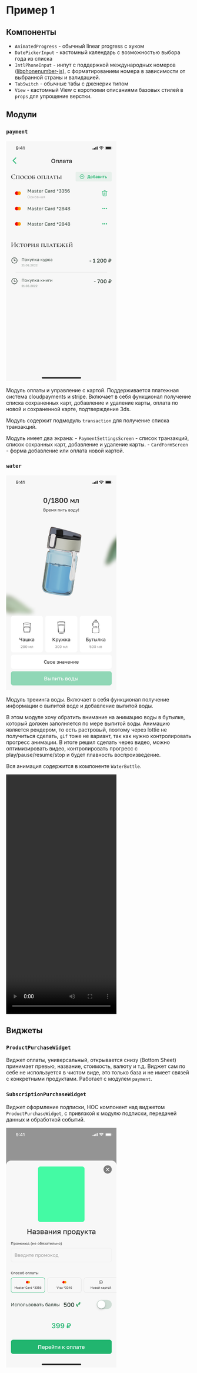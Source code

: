 # Пример 1

## Компоненты

- `AnimatedProgress` - обычный linear progress с хуком
- `DatePickerInput` - кастомный календарь с возможностью выбора года из списка
- `IntlPhoneInput` - инпут с поддержкой международных номеров
  ([libphonenumber-js](https://github.com/catamphetamine/libphonenumber-js)), с форматированием номера в зависимости от
  выбранной страны и валидацией.
- `TabSwitch` - обычные табы с дженерик типом
- `View` - кастомный View с короткими описаниями базовых стилей в `props` для упрощение верстки.

## Модули

### `payment`

<img src="example-assets/payment.png" width="300" />

Модуль оплаты и управление с картой. Поддерживается платежная система cloudpayments и stripe. Включает в себя функционал
получение списка сохраненных карт, добавление и удаление карты, оплата по новой и сохраненной карте, подтверждение 3ds.

Модуль содержит подмодуль `transaction` для получение списка транзакций.

Модуль имеет два экрана: - `PaymentSettingsScreen` - список транзакций, список сохранных карт, добавление и удаление
карты. - `CardFormScreen` - форма добавление или оплата новой картой.

### `water`

<img src="example-assets/water.png" width="300" />

Модуль трекинга воды. Включает в себя функционал получение информации о выпитой воде и добавление выпитой воды.

В этом модуле хочу обратить внимание на анимацию воды в бутылке, который должен заполняется по мере выпитой воды.
Анимацию является рендером, то есть растровый, поэтому через lottie не получиться сделать, `gif` тоже не вариант, так
как нужно контролировать прогресс анимации. В итоге решил сделать через видео, можно оптимизировать видео,
контролировать прогресс с play/pause/resume/stop и будет плавность воспроизведение.

Вся анимация содержится в компоненте `WaterBottle`.

<video width="300" height="651" controls>
  <source src="example-assets/water-animation.mp4" type="video/mp4">
</video>

## Виджеты

### `ProductPurchaseWidget`

Виджет оплаты, универсальный, открывается снизу (Bottom Sheet) принимает превью, название, стоимость, валюту и т.д.
Виджет сам по себе не используется в чистом виде, это только база и не имеет связей с конкретными продуктами. Работает с
модулем `payment`.

### `SubscriptionPurchaseWidget`

Виджет оформление подписки, HOC компонент над виджетом `ProductPurchaseWidget`, с привязкой к модулю подписки, передачей
данных и обработкой событий.

<img src="example-assets/payment-widget.png" width="300" />

